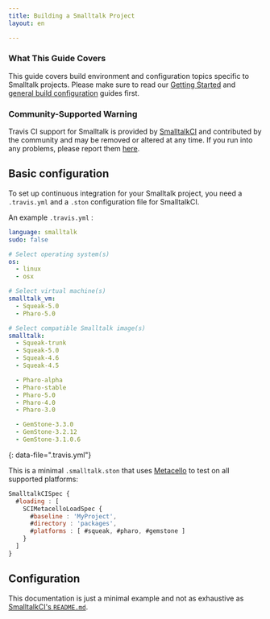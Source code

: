 ```yaml
---
title: Building a Smalltalk Project
layout: en

---
```


### What This Guide Covers

This guide covers build environment and configuration topics specific to Smalltalk
projects. Please make sure to read our
[Getting Started](/user/getting-started/) and
[general build configuration](/user/customizing-the-build/) guides first.

### Community-Supported Warning

Travis CI support for Smalltalk is provided by [SmalltalkCI](https://github.com/hpi-swa/smalltalkCI) and contributed by the community and may be removed or altered at any time. If you run into any problems, please report them [here](https://github.com/hpi-swa/smalltalkCI/issues).

## Basic configuration

To set up continuous integration for your Smalltalk project, you need a `.travis.yml` and a `.ston` configuration file for SmalltalkCI.

An example `.travis.yml` :

```yaml
language: smalltalk
sudo: false

# Select operating system(s)
os:
  - linux
  - osx

# Select virtual machine(s)
smalltalk_vm:
  - Squeak-5.0
  - Pharo-5.0

# Select compatible Smalltalk image(s)
smalltalk:
  - Squeak-trunk
  - Squeak-5.0
  - Squeak-4.6
  - Squeak-4.5

  - Pharo-alpha
  - Pharo-stable
  - Pharo-5.0
  - Pharo-4.0
  - Pharo-3.0

  - GemStone-3.3.0
  - GemStone-3.2.12
  - GemStone-3.1.0.6
```
{: data-file=".travis.yml"}

This is a minimal `.smalltalk.ston` that uses  [Metacello](https://github.com/dalehenrich/metacello-work) to test on all supported platforms:

```javascript
SmalltalkCISpec {
  #loading : [
    SCIMetacelloLoadSpec {
      #baseline : 'MyProject',
      #directory : 'packages',
      #platforms : [ #squeak, #pharo, #gemstone ]
    }
  ]
}
```

## Configuration

This documentation is just a minimal example and not as exhaustive as [SmalltalkCI's `README.md`](https://github.com/hpi-swa/smalltalkCI#templates).
